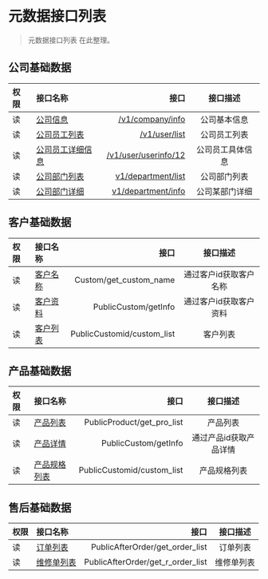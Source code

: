 # 元数据接口列表

> 元数据接口列表 在此整理。 

## 公司基础数据

| 权限 | 接口名称 |  接口  |  接口描述  |
|:-- | :-- | ----:| :--: |
|读| [公司信息](company_info) | [/v1/company/info](company_info)  | 公司基本信息 |
|读| [公司员工列表](user_list)| [/v1/user/list](user_list)  | 公司员工列表  |
|读| [公司员工详细信息](user_userinfo) | [/v1/user/userinfo/12](user_userinfo)  | 公司员工具体信息  |
|读| [公司部门列表](department_list) | [v1/department/list](department_list) |公司部门列表|
| 读|[公司部门详细](department_info) | [v1/department/info](department_info) |公司某部门详细|

## 客户基础数据
| 权限 | 接口名称 |  接口  |  接口描述  |
|:-- | :-- | ----:| :--: |
|读| [客户名称](custom_name)|Custom/get_custom_name| 通过客户id获取客户名称 |
|读| [客户资料](custom_info)|PublicCustom/getInfo | 通过客户id获取客户资料  |
|读| [客户列表](api_custom_list)|PublicCustomid/custom_list  | 客户列表 |




## 产品基础数据
| 权限 | 接口名称 |  接口  |  接口描述  |
|:-- | :-- | ----:| :--: |
|读| [产品列表](api_pro_list)|PublicProduct/get_pro_list| 产品列表 |
|读| [产品详情](custom_info)|PublicCustom/getInfo | 通过产品id获取产品详情  |
|读| [产品规格列表](api_custom_list)|PublicCustomid/custom_list  | 产品规格列表 |


## 售后基础数据
| 权限 | 接口名称 |  接口  |  接口描述  |
|:-- | :-- | ----:| :--: |
|读| [订单列表](api_after_order_list)|PublicAfterOrder/get_order_list| 订单列表 |
|读| [维修单列表](api_after_r_order_list)|PublicAfterOrder/get_r_order_list| 维修单列表 |

